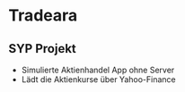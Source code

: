 # Tradeara
## SYP Projekt

- Simulierte Aktienhandel App ohne Server
- Lädt die Aktienkurse über Yahoo-Finance
